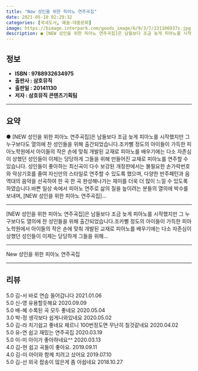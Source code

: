 ```yaml
---
title: "New 성인을 위한 피아노 연주곡집"
date: 2021-05-10 02:29:32
categories: [국내도서, 예술-대중문화]
image: https://bimage.interpark.com/goods_image/6/9/3/7/231106937s.jpg
description: ● [NEW 성인을 위한 피아노 연주곡집]은 남들보다 조금 늦게 피아노를 시작했지만 그 누구보다도 열의에 찬 성인들을 위해 출간되었습니다.조카뻘 정도의 아이들이 가득한 피아노학원에서 아이들의 작은 손에 맞춰 개발된 교재로 피아노를 배우기에는 다소 자존심이 상했던 성인들이 이제는 당당하
---
```


## **정보**

- **ISBN : 9788932634975**
- **출판사 : 삼호뮤직**
- **출판일 : 20141130**
- **저자 : 삼호뮤직 콘텐츠기획팀**

------



## **요약**

●  [NEW 성인을 위한 피아노 연주곡집]은 남들보다 조금 늦게 피아노를 시작했지만 그 누구보다도 열의에 찬 성인들을 위해 출간되었습니다.조카뻘 정도의 아이들이 가득한 피아노학원에서 아이들의 작은 손에 맞춰 개발된 교재로 피아노를 배우기에는 다소 자존심이 상했던 성인들이 이제는 당당하게 그들을 위해 만들어진 교재로 피아노를 연주할 수 있습니다. 성인들이 좋아하는 최신곡이 다수 보강된 개정판에서는 불필요한 손가락번호와 악상기호를 줄여 자신만의 스타일로 연주할 수 있도록 했으며, 다양한 반주패턴과 음역대의 음악을 선곡하여 한 곡 한 곡 완성해나가는 재미를 더욱 더 많이 느낄 수 있도록 하였습니다.바쁜 일상 속에서 피아노 연주로 삶의 질을 높이려는 분들의 열의에 박수를 보내며, [NEW 성인을 위한 피아노 연주곡집]...

------

[NEW 성인을 위한 피아노 연주곡집]은 남들보다 조금 늦게 피아노를 시작했지만 그 누구보다도 열의에 찬 성인들을 위해 출간되었습니다.조카뻘 정도의 아이들이 가득한 피아노학원에서 아이들의 작은 손에 맞춰 개발된 교재로 피아노를 배우기에는 다소 자존심이 상했던 성인들이 이제는 당당하게 그들을 위해... 

------


New 성인을 위한 피아노 연주곡집 

------


## **리뷰** 

5.0 김-서 바로 연습 들어갑니다 2021.01.06 <br/>5.0 신-영 유용할듯해요 2020.09.09 <br/>5.0 배-혜 수록된 곡 모두 좋네요 2020.05.04 <br/>3.0 박-정 생각보다 쉽게나와있네요 2020.05.02 <br/>5.0 김-라 치기쉽고 좋네요 체르니 100번정도면 무난히 칠것같네요 2020.04.02 <br/>5.0 유-연 쉽고 재밌는 연주곡집 2020.03.19 <br/>5.0 이-미 아이가 좋아하네요^^ 2020.03.13 <br/>4.0 김-현 쉽고 곡들이 좋아요. 2019.09.11 <br/>4.0 김-미 아이와 함께 치려고 샀어요 2019.07.10 <br/>5.0 김-선 외국 팝송이 많은게 좀 아쉽네요 2018.10.27 <br/>